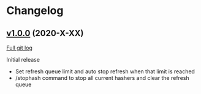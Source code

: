 # Changelog

## [v1.0.0](https://github.com/peps1/airdcpp-advanced-sharing/tree/v1.0.0) (2020-X-XX)
[Full git log](https://github.com/peps1/airdcpp-advanced-sharing/compare/5918334e8dec8cfcb9c639583a2f24bc9b6a5aa0...v1.0.0)

Initial release

* Set refresh queue limit and auto stop refresh when that limit is reached
* /stophash command to stop all current hashers and clear the refresh queue
